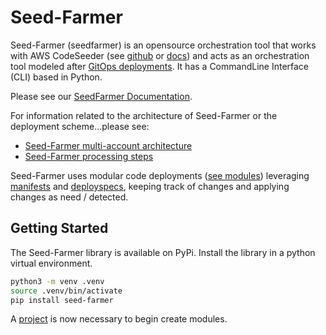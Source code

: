 # Seed-Farmer

Seed-Farmer (seedfarmer) is an opensource orchestration tool that works with AWS CodeSeeder (see [github](https://github.com/awslabs/aws-codeseeder) or [docs](https://aws-codeseeder.readthedocs.io/en/latest/)) and acts as an orchestration tool modeled after [GitOps deployments](https://www.gitops.tech/).  It has a CommandLine Interface (CLI) based in Python. 

Please see our [SeedFarmer Documentation](https://seed-farmer.readthedocs.io/en/latest/).

For information related to the architecture of Seed-Farmer or the deployment scheme...please see:
- [Seed-Farmer multi-account architecture](https://seed-farmer.readthedocs.io/en/latest/architecture.html)
- [Seed-Farmer processing steps](https://seed-farmer.readthedocs.io/en/latest/architecture.html#method-of-processing)

Seed-Farmer uses modular code deployments ([see modules](https://seed-farmer.readthedocs.io/en/latest/usage.html#module-development)) leveraging [manifests](https://seed-farmer.readthedocs.io/en/latest/manifests.html) and [deployspecs](https://seed-farmer.readthedocs.io/en/latest/deployspec.html), keeping track of changes and applying changes as need / detected.


## Getting Started
The Seed-Farmer library is available on PyPi.  Install the library in a python virtual environment.


```bash
python3 -m venv .venv
source .venv/bin/activate
pip install seed-farmer
```

A [project](https://seed-farmer.readthedocs.io/en/latest/project_structure.html) is now necessary to begin create modules.  
